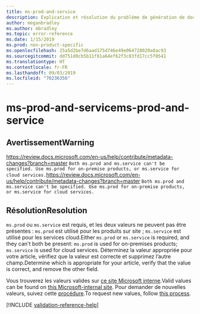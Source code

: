 ```yaml
---
title: ms-prod-and-service
description: Explication et résolution du problème de génération de documents ms-prod-and-service
author: meganbradley
ms.author: mbradley
ms.topic: error-reference
ms.date: 1/15/2019
ms.prod: non-product-specific
ms.openlocfilehash: 25a5d2be7d6aad175d746e49e064728020a8ac93
ms.sourcegitcommit: dd751d0cb5b11f81a64ef62f3c83fd17cc5f0541
ms.translationtype: HT
ms.contentlocale: fr-FR
ms.lasthandoff: 09/03/2019
ms.locfileid: "70236356"
---
```

# <a name="ms-prod-and-service"></a><span data-ttu-id="718dc-103">ms-prod-and-service</span><span class="sxs-lookup"><span data-stu-id="718dc-103">ms-prod-and-service</span></span>

## <a name="warning"></a><span data-ttu-id="718dc-104">Avertissement</span><span class="sxs-lookup"><span data-stu-id="718dc-104">Warning</span></span>
<span data-ttu-id="718dc-105">https://review.docs.microsoft.com/en-us/help/contribute/metadata-changes?branch=master `Both ms.prod and ms.service can't be specified. Use ms.prod for on-premise products, or ms.service for cloud services.`</span><span class="sxs-lookup"><span data-stu-id="718dc-105">https://review.docs.microsoft.com/en-us/help/contribute/metadata-changes?branch=master `Both ms.prod and ms.service can't be specified. Use ms.prod for on-premise products, or ms.service for cloud services.`</span></span>

## <a name="resolution"></a><span data-ttu-id="718dc-106">Résolution</span><span class="sxs-lookup"><span data-stu-id="718dc-106">Resolution</span></span>

<span data-ttu-id="718dc-107">`ms.prod` ou `ms.service` est requis, et les deux valeurs ne peuvent pas être présentes : `ms.prod` est utilisé pour les produits sur site ; `ms.service` est utilisé pour les services cloud.</span><span class="sxs-lookup"><span data-stu-id="718dc-107">Either `ms.prod` or `ms.service` is required, and they can't both be present: `ms.prod` is used for on-premises products; `ms.service` is used for cloud services.</span></span> <span data-ttu-id="718dc-108">Déterminez la valeur appropriée pour votre article, vérifiez que la valeur est correcte et supprimez l’autre champ.</span><span class="sxs-lookup"><span data-stu-id="718dc-108">Determine which is appropriate for your article, verify that the value is correct, and remove the other field.</span></span>

<span data-ttu-id="718dc-109">Vous trouverez les valeurs valides sur [ce site Microsoft interne](https://docsmetadatatool.azurewebsites.net/allowlists).</span><span class="sxs-lookup"><span data-stu-id="718dc-109">Valid values can be found on [this Microsoft-internal site](https://docsmetadatatool.azurewebsites.net/allowlists).</span></span> <span data-ttu-id="718dc-110">Pour demander de nouvelles valeurs, suivez cette [procédure](https://review.docs.microsoft.com/en-us/help/contribute/metadata-changes?branch=master).</span><span class="sxs-lookup"><span data-stu-id="718dc-110">To request new values, follow [this process](https://review.docs.microsoft.com/en-us/help/contribute/metadata-changes?branch=master).</span></span>

<!--make sure to add this file to your includes folder and verify the path-->
[!INCLUDE [validation-reference-help](includes/validation-reference-help.md)]

